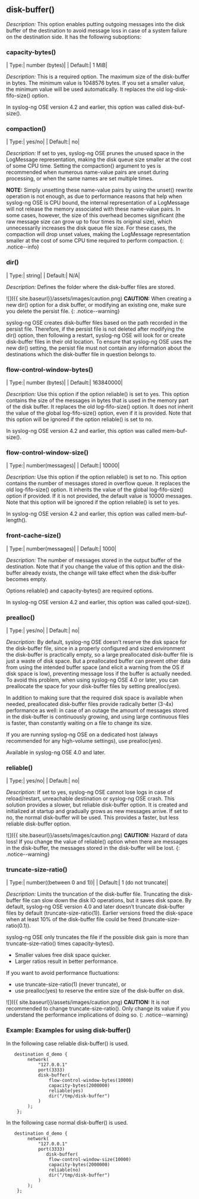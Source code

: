 ## disk-buffer()

*Description:* This option enables putting outgoing messages into the disk buffer of the destination to avoid message loss in case of a system failure on the destination side. It has the following suboptions:

### capacity-bytes()

|  Type:|      number (bytes)|
|  Default:|   1 MiB|

*Description:* This is a required option. The maximum size of the disk-buffer in bytes. The minimum value is 1048576 bytes. If you set a smaller value, the minimum value will be used automatically. It replaces the old log-disk-fifo-size() option.

In syslog-ng OSE version 4.2 and earlier, this option was called disk-buf-size().

### compaction()

|  Type:|      yes/no|
|  Default:|   no|

*Description:* If set to yes, syslog-ng OSE prunes the unused space in the LogMessage representation, making the disk queue size smaller at the cost of some CPU time. Setting the compaction() argument to yes is recommended when numerous name-value pairs are unset during processing, or when the same names are set multiple times.

**NOTE:** Simply unsetting these name-value pairs by using the unset() rewrite operation is not enough, as due to performance reasons that help when syslog-ng OSE is CPU bound, the internal representation of a LogMessage will not release the memory associated with these name-value pairs. In some cases, however, the size of this overhead becomes significant (the raw message size can grow up to four times its original size), which unnecessarily increases the disk queue file size. For these cases, the compaction will drop unset values, making the LogMessage representation smaller at the cost of some CPU time required to perform compaction.
{: .notice--info}

### dir()

|  Type:|      string|
|  Default:|   N/A|

*Description:* Defines the folder where the disk-buffer files are stored.

![]({{ site.baseurl}}/assets/images/caution.png) **CAUTION:** When creating a new dir() option for a disk buffer, or modifying an existing one, make sure you delete the persist file.
{: .notice--warning}

syslog-ng OSE creates disk-buffer files based on the path recorded in the persist file. Therefore, if the persist file is not deleted after modifying the dir() option, then following a restart, syslog-ng OSE will look for or create disk-buffer files in their old location. To ensure that syslog-ng OSE uses the new dir() setting, the persist file must not contain any information about the destinations which the disk-buffer file in question belongs to.

### flow-control-window-bytes()

|  Type:|      number (bytes)|
|  Default:|   163840000|

*Description:* Use this option if the option reliable() is set to yes. This option contains the size of the messages in bytes that is used in the memory part of the disk buffer. It replaces the old log-fifo-size() option. It does not inherit the value of the global log-fifo-size() option, even if it is provided. Note that this option will be ignored if the option reliable() is set to no.

In syslog-ng OSE version 4.2 and earlier, this option was called mem-buf-size().

### flow-control-window-size()

|  Type:|      number(messages)|
|  Default:|   10000|

*Description:* Use this option if the option reliable() is set to no. This option contains the number of messages stored in overflow queue. It replaces the old log-fifo-size() option. It inherits the value of the global log-fifo-size() option if provided. If it is not provided, the default value is 10000 messages. Note that this option will be ignored if the option reliable() is set to yes.

In syslog-ng OSE version 4.2 and earlier, this option was called mem-buf-length().

### front-cache-size()

|  Type:|      number(messages)|
|  Default:|   1000|

*Description:* The number of messages stored in the output buffer of the destination. Note that if you change the value of this option and the disk-buffer already exists, the change will take effect when the disk-buffer becomes empty.

Options reliable() and capacity-bytes() are required options.

In syslog-ng OSE version 4.2 and earlier, this option was called qout-size().

### prealloc()

|  Type:|      yes/no|
|  Default:|   no|

*Description:* By default, syslog-ng OSE doesn’t reserve the disk space for the disk-buffer file, since in a properly configured and sized environment the disk-buffer is practically empty, so a large preallocated disk-buffer file is just a waste of disk space. But a preallocated buffer can prevent other data from using the intended buffer space (and elicit a warning from the OS if disk space is low), preventing message loss if the buffer is actually needed. To avoid this problem, when using syslog-ng OSE 4.0 or later, you can preallocate the space for your disk-buffer files by setting prealloc(yes). 

In addition to making sure that the required disk space is available when needed, preallocated disk-buffer files provide radically better (3-4x) performance as well: in case of an outage the amount of messages stored in the disk-buffer is continuously growing, and using large continuous files is faster, than constantly waiting on a file to change its size.

If you are running syslog-ng OSE on a dedicated host (always recommended for any high-volume settings), use prealloc(yes).

Available in syslog-ng OSE 4.0 and later.

### reliable()

|  Type:|      yes/no|
|  Default:|   no|

*Description:* If set to yes, syslog-ng OSE cannot lose logs in case of reload/restart, unreachable destination or syslog-ng OSE crash. This solution provides a slower, but reliable disk-buffer option. It is created and initialized at startup and gradually grows as new messages arrive. If set to no, the normal disk-buffer will be used. This provides a faster, but less reliable disk-buffer option.

![]({{ site.baseurl}}/assets/images/caution.png) **CAUTION:** Hazard of data loss! If you change the value of reliable() option when there are messages in the disk-buffer, the messages stored in the disk-buffer will be lost.
{: .notice--warning}

### truncate-size-ratio()

|  Type:|      number((between 0 and 1))|
|  Default:|   1 (do not truncate)|

*Description:* Limits the truncation of the disk-buffer file. Truncating the disk-buffer file can slow down the disk IO operations, but it saves disk space. By default, syslog-ng OSE version 4.0 and later doesn’t truncate disk-buffer files by default (truncate-size-ratio(1)). Earlier versions freed the disk-space when at least 10% of the disk-buffer file could be freed (truncate-size-ratio(0.1)).

syslog-ng OSE only truncates the file if the possible disk gain is more than truncate-size-ratio() times capacity-bytes().

* Smaller values free disk space quicker.
* Larger ratios result in better performance.

If you want to avoid performance fluctuations:

* use truncate-size-ratio(1) (never truncate), or
* use prealloc(yes) to reserve the entire size of the disk-buffer on disk.

![]({{ site.baseurl}}/assets/images/caution.png) **CAUTION:** It is not recommended to change truncate-size-ratio(). Only change its value if you understand the performance implications of doing so.
{: .notice--warning}

### Example: Examples for using disk-buffer()

In the following case reliable disk-buffer() is used.

```config
   destination d_demo {
        network(
            "127.0.0.1"
            port(3333)
            disk-buffer(
                flow-control-window-bytes(10000)
                capacity-bytes(2000000)
                reliable(yes)
                dir("/tmp/disk-buffer")
            )
        );
    };
```

In the following case normal disk-buffer() is used.

```config
   destination d_demo {
        network(
            "127.0.0.1"
            port(3333)
               disk-buffer(
                flow-control-window-size(10000)
                capacity-bytes(2000000)
                reliable(no)
                dir("/tmp/disk-buffer")
            )
        );
    };
```
